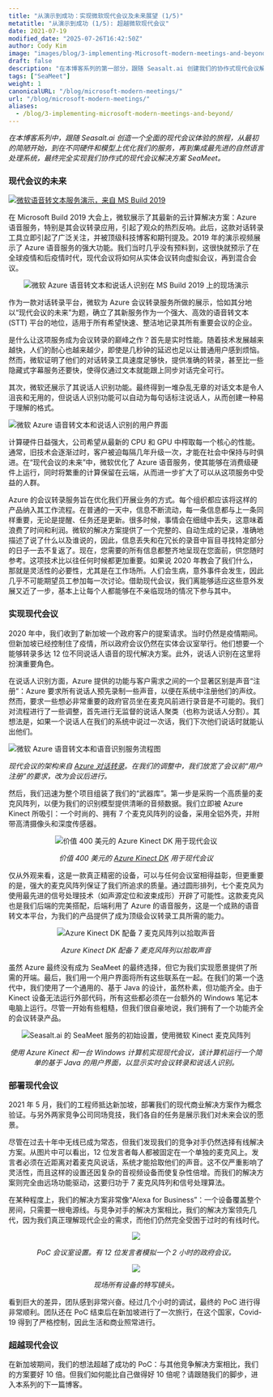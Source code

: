 ```yaml
---
title: "从演示到成功：实现微软现代会议及未来展望 (1/5)"
metatitle: "从演示到成功 (1/5): 超越微软现代会议"
date: 2021-07-19
modified_date: "2025-07-26T16:42:50Z"
author: Cody Kim
image: "images/blog/3-implementing-Microsoft-modern-meetings-and-beyond/SeaMeet animation.gif"
draft: false
description: "在本博客系列的第一部分，跟随 Seasalt.ai 创建我们的协作式现代会议解决方案 SeaMeet 的历程。"
tags: ["SeaMeet"]
weight: 1
canonicalURL: "/blog/microsoft-modern-meetings/"
url: "/blog/microsoft-modern-meetings/"
aliases:
  - /blog/3-implementing-microsoft-modern-meetings-and-beyond/
---
```


*在本博客系列中，跟随 Seasalt.ai 创造一个全面的现代会议体验的旅程，从最初的简陋开始，到在不同硬件和模型上优化我们的服务，再到集成最先进的自然语言处理系统，最终完全实现我们协作式的现代会议解决方案 SeaMeet。*

### 现代会议的未来

[![微软语音转文本服务演示，来自 MS Build 2019](/images/blog/3-implementing-Microsoft-modern-meetings-and-beyond/ms-build-play.png)](https://www.youtube.com/watch?t=100&v=EYinMnQWgfU&feature=youtu.be)

在 Microsoft Build 2019 大会上，微软展示了其最新的云计算解决方案：Azure 语音服务，特别是其会议转录应用，引起了观众的热烈反响。此后，这款对话转录工具立即引起了广泛关注，并被顶级科技博客和期刊提及。2019 年的演示视频展示了 Azure 语音服务的强大功能。我们当时几乎没有预料到，这很快就预示了在全球疫情和后疫情时代，现代会议将如何从实体会议转向虚拟会议，再到混合会议。

<center>
<img src="/images/blog/3-implementing-Microsoft-modern-meetings-and-beyond/azure-demo.png" alt="微软 Azure 语音转文本和说话人识别在 MS Build 2019 上的现场演示"/>
</center>

作为一款对话转录平台，微软为 Azure 会议转录服务所做的展示，恰如其分地以“现代会议的未来”为题，确立了其新服务作为一个强大、高效的语音转文本 (STT) 平台的地位，适用于所有希望快速、整洁地记录其所有重要会议的企业。

是什么让这项服务成为会议转录的巅峰之作？首先是实时性能。随着技术发展越来越快，人们的耐心也越来越少，即使是几秒钟的延迟也足以让普通用户感到烦恼。然而，微软证明了他们的对话转录工具速度足够快，提供准确的转录，甚至比一些隐藏式字幕服务还要快，使得仅通过文本就能跟上同步对话完全可行。

其次，微软还展示了其说话人识别功能。最终得到一堆杂乱无章的对话文本是令人沮丧和无用的，但说话人识别功能可以自动为每句话标注说话人，从而创建一种易于理解的格式。

![微软 Azure 语音转文本和说话人识别的用户界面](/images/blog/3-implementing-Microsoft-modern-meetings-and-beyond/azure-ui.png)

计算硬件日益强大，公司希望从最新的 CPU 和 GPU 中榨取每一个核心的性能。通常，旧技术会逐渐过时，客户被迫每隔几年升级一次，才能在社会中保持与时俱进。在“现代会议的未来”中，微软优化了 Azure 语音服务，使其能够在消费级硬件上运行，同时将繁重的计算保留在云端，从而进一步扩大了可以从这项服务中受益的人群。

Azure 的会议转录服务旨在优化我们开展业务的方式。每个组织都应该将这样的产品纳入其工作流程。在普通的一天中，信息不断流动，每一条信息都与上一条同样重要，无论是提醒、任务还是更新。很多时候，事情会在细缝中丢失，这意味着浪费了时间和利润。微软的解决方案提供了一个完整的、自动生成的记录，准确地描述了说了什么以及谁说的，因此，信息丢失和在冗长的录音中盲目寻找特定部分的日子一去不复返了。现在，您需要的所有信息都整齐地呈现在您面前，供您随时参考。这项技术比以往任何时候都更加重要。如果说 2020 年教会了我们什么，那就是灵活性的必要性，尤其是在工作场所。人们会生病，意外事件会发生，因此几乎不可能期望员工参加每一次讨论。借助现代会议，我们离能够适应这些意外发展又近了一步，基本上让每个人都能够在不亲临现场的情况下参与其中。

### 实现现代会议

2020 年中，我们收到了新加坡一个政府客户的提案请求。当时仍然是疫情期间。但新加坡已经控制住了疫情，所以政府会议仍然在实体会议室举行。他们想要一个能够转录多达 12 位不同说话人语音的现代解决方案。此外，说话人识别在这里将扮演重要角色。

在说话人识别方面，Azure 提供的功能与客户需求之间的一个显著区别是声音“注册”：Azure 要求所有说话人预先录制一些声音，以便在系统中注册他们的声纹。然而，要求一些想必非常重要的政府官员坐在麦克风前进行录音是不可能的。我们对流程进行了一些调整，首先进行无监督的说话人聚类（也称为说话人分割）。其想法是，如果一个说话人在我们的系统中说过一次话，我们下次他们说话时就能认出他们。

![微软 Azure 语音转文本和语音识别服务流程图](/images/blog/3-implementing-Microsoft-modern-meetings-and-beyond/azure-diagram.png)

*现代会议的架构来自 [Azure 对话转录](https://docs.microsoft.com/en-us/azure/cognitive-services/speech-service/conversation-transcription)。在我们的调整中，我们放宽了会议前“用户注册”的要求，改为会议后进行。*


然后，我们迅速为整个项目组装了我们的“武器库”。第一步是采购一个高质量的麦克风阵列，以便为我们的识别模型提供清晰的音频数据。我们立即被 Azure Kinect 所吸引：一个时尚的、拥有 7 个麦克风阵列的设备，采用全铝外壳，并附带高清摄像头和深度传感器。

<center>
<img src="/images/blog/3-implementing-Microsoft-modern-meetings-and-beyond/kinect.png" alt="价值 400 美元的 Azure Kinect DK 用于现代会议"/>

*价值 400 美元的 [Azure Kinect DK](https://azure.microsoft.com/en-us/services/kinect-dk/) 用于现代会议*
</center>

仅从外观来看，这是一款真正精密的设备，可以与任何会议室相得益彰，但更重要的是，强大的麦克风阵列保证了我们所追求的质量。通过圆形排列，七个麦克风为使用最先进的信号处理技术（如声源定位和波束成形）开辟了可能性。这款麦克风也是我们后端的完美搭配，后端利用了 Azure 的语音服务，这是一个成熟的语音转文本平台，为我们的产品提供了成为顶级会议转录工具所需的能力。

<center>
<img src="/images/blog/3-implementing-Microsoft-modern-meetings-and-beyond/kinect-spec.png" alt="Azure Kinect DK 配备 7 麦克风阵列以拾取声音"/>

*Azure Kinect DK 配备 7 麦克风阵列以拾取声音*
</center>

虽然 Azure 最终没有成为 SeaMeet 的最终选择，但它为我们实现愿景提供了所需的开端。最后，我们用一个用户界面将所有这些联系在一起。在我们的第一个迭代中，我们使用了一个通用的、基于 Java 的设计，虽然朴素，但功能齐全。由于 Kinect 设备无法运行外部代码，所有这些都必须在一台额外的 Windows 笔记本电脑上运行。尽管一开始有些粗糙，但我们很自豪地说，我们拥有了一个功能齐全的会议转录产品。

<center>
<img src="/images/blog/3-implementing-Microsoft-modern-meetings-and-beyond/seameet-old.png" alt="Seasalt.ai 的 SeaMeet 服务的初始设置，使用微软 Kinect 麦克风阵列"/>

*使用 Azure Kinect 和一台 Windows 计算机实现现代会议，该计算机运行一个简单的基于 Java 的用户界面，以显示实时会议转录和说话人识别。*
</center>

### 部署现代会议

2021 年 5 月，我们的工程师抵达新加坡，部署我们的现代商业解决方案作为概念验证。与另外两家竞争公司同场竞技，我们各自的任务是展示我们对未来会议的愿景。

尽管在过去十年中无线已成为常态，但我们发现我们的竞争对手仍然选择有线解决方案。从图片中可以看出，12 位发言者每人都被固定在一个单独的麦克风上。发言者必须在近距离对着麦克风说话，系统才能拾取他们的声音。这不仅严重影响了灵活性，而且这样的设置还因复杂的音视频设备而使复杂性倍增。而我们的解决方案则完全由远场功能驱动，这要归功于 7 麦克风阵列和信号处理算法。

在某种程度上，我们的解决方案非常像“Alexa for Business”：一个设备覆盖整个房间，只需要一根电源线。与竞争对手的解决方案相比，我们的解决方案领先几代，因为我们真正理解现代企业的需求，而他们仍然完全受困于过时的有线时代。

<center>
<img src="/images/blog/3-implementing-Microsoft-modern-meetings-and-beyond/poc-setup.png"/>

*PoC 会议室设置。有 12 位发言者模拟一个 2 小时的政府会议。*

<img src="/images/blog/3-implementing-Microsoft-modern-meetings-and-beyond/poc-captioned.png"/>

*现场所有设备的特写镜头。*
</center>

看到巨大的差异，团队感到非常兴奋。经过几个小时的调试，最终的 PoC 进行得非常顺利。团队还在 PoC 结束后在新加坡进行了一次旅行，在这个国家，Covid-19 得到了严格控制，因此生活和商业照常进行。

### 超越现代会议

在新加坡期间，我们的想法超越了成功的 PoC：与其他竞争解决方案相比，我们的方案要好 10 倍。但我们如何能比自己做得好 10 倍呢？请跟随我们的脚步，进入本系列的下一篇博客。
